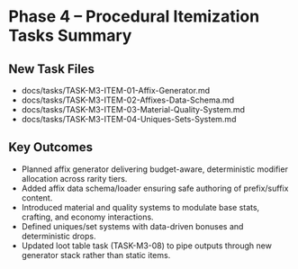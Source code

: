 # Phase 4 – Procedural Itemization Tasks Summary

## New Task Files

- docs/tasks/TASK-M3-ITEM-01-Affix-Generator.md
- docs/tasks/TASK-M3-ITEM-02-Affixes-Data-Schema.md
- docs/tasks/TASK-M3-ITEM-03-Material-Quality-System.md
- docs/tasks/TASK-M3-ITEM-04-Uniques-Sets-System.md

## Key Outcomes

- Planned affix generator delivering budget-aware, deterministic modifier allocation across rarity tiers.
- Added affix data schema/loader ensuring safe authoring of prefix/suffix content.
- Introduced material and quality systems to modulate base stats, crafting, and economy interactions.
- Defined uniques/set systems with data-driven bonuses and deterministic drops.
- Updated loot table task (TASK-M3-08) to pipe outputs through new generator stack rather than static items.
